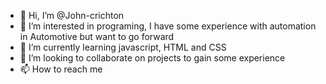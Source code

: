 - 👋 Hi, I’m @John-crichton
- 👀 I’m interested in programing, I have some experience with automation in Automotive but want to go forward
- 🌱 I’m currently learning javascript, HTML and CSS 
- 💞️ I’m looking to collaborate on projects to gain some experience
- 📫 How to reach me  

<!---
John-crichton/John-crichton is a ✨ special ✨ repository because its `README.md` (this file) appears on your GitHub profile.
You can click the Preview link to take a look at your changes.
--->
